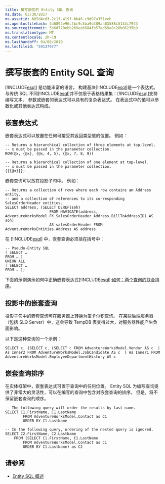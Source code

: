```yaml
---
title: 撰写嵌套的 Entity SQL 查询
ms.date: 03/30/2017
ms.assetid: 685d4cd3-2c1f-419f-bb46-c9d97a351eeb
ms.openlocfilehash: 4d6892e96cfbc9c5ba9d389aa03588c5133c7943
ms.sourcegitcommit: 5b6d778ebb269ee6684fb57ad69a8c28b06235b9
ms.translationtype: MT
ms.contentlocale: zh-CN
ms.lasthandoff: 04/08/2019
ms.locfileid: "59137977"
---
```

# <a name="composing-nested-entity-sql-queries"></a>撰写嵌套的 Entity SQL 查询
[!INCLUDE[esql](../../../../../../includes/esql-md.md)] 是功能丰富的语言。 构建基块[!INCLUDE[esql](../../../../../../includes/esql-md.md)]是一个表达式。 与传统 SQL 不同[!INCLUDE[esql](../../../../../../includes/esql-md.md)]并不仅限于表格结果集：[!INCLUDE[esql](../../../../../../includes/esql-md.md)]支持编写文本、 参数或嵌套的表达式可以具有的复杂表达式。 在表达式中的值可以参数化或其他表达式构成。  
  
## <a name="nested-expressions"></a>嵌套表达式  
 嵌套表达式可以放置在任何可接受其返回类型值的位置。 例如：  
  
```  
-- Returns a hierarchical collection of three elements at top-level.   
-- x must be passed in the parameter collection.  
ROW(@x, {@x}, {@x, 4, 5}, {@x, 7, 8, 9})  
  
-- Returns a hierarchical collection of one element at top-level.  
-- x must be passed in the parameter collection.  
{{{@x}}};  
```  
  
 嵌套查询可以放在投影子句中。 例如：  
  
```  
-- Returns a collection of rows where each row contains an Address entity.  
-- and a collection of references to its corresponding SalesOrderHeader entities.  
SELECT address, (SELECT DEREF(soh)   
                    FROM NAVIGATE(address, AdventureWorksModel.FK_SalesOrderHeader_Address_BillToAddressID) AS soh)   
                    AS salesOrderHeader FROM AdventureWorksEntities.Address AS address  
```  
  
 在 [!INCLUDE[esql](../../../../../../includes/esql-md.md)] 中，嵌套查询必须括在括号中：  
  
```  
-- Pseudo-Entity SQL  
( SELECT …  
FROM … )  
UNION ALL  
( SELECT …  
FROM … );  
```  
  
 下面的示例演示如何中正确嵌套表达式[!INCLUDE[esql](../../../../../../includes/esql-md.md)]:[如何：两个查询的联合排序](https://docs.microsoft.com/previous-versions/dotnet/netframework-4.0/bb896299(v=vs.100))。  
  
## <a name="nested-queries-in-projection"></a>投影中的嵌套查询  
 投影子句中的嵌套查询可在服务器上转换为笛卡尔积查询。 在某些后端服务器（包括 SLQ Server）中，这会导致 TempDB 表变得过大，对服务器性能产生负面影响。  
  
 以下是这种查询的一个示例：  
  
```  
SELECT c, (SELECT c, (SELECT c FROM AdventureWorksModel.Vendor AS c  ) As Inner2 FROM AdventureWorksModel.JobCandidate AS c  ) As Inner1 FROM AdventureWorksModel.EmployeeDepartmentHistory AS c  
```  
  
## <a name="ordering-nested-queries"></a>嵌套查询排序  
 在实体框架中，嵌套表达式可置于查询中的任何位置。 Entity SQL 为编写查询提供了非常大的灵活性，可以在编写的查询中包含对嵌套查询的排序。 但是，将不保留嵌套查询的顺序。  
  
```  
-- The following query will order the results by last name.  
SELECT C1.FirstName, C1.LastName  
        FROM AdventureWorksModel.Contact as C1  
        ORDER BY C1.LastName  
```  
  
```  
-- In the following query, ordering of the nested query is ignored.  
SELECT C2.FirstName, C2.LastName  
    FROM (SELECT C1.FirstName, C1.LastName  
        FROM AdventureWorksModel.Contact as C1  
        ORDER BY C1.LastName) as C2  
```  
  
## <a name="see-also"></a>请参阅

- [Entity SQL 概述](../../../../../../docs/framework/data/adonet/ef/language-reference/entity-sql-overview.md)
